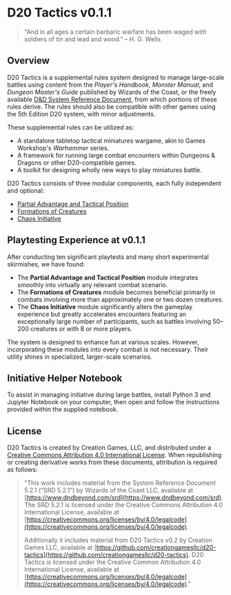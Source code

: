 # D20 Tactics v0.1.1

> "And in all ages a certain barbaric warfare has been waged with soldiers of tin and lead and wood." – H. G. Wells

## Overview

D20 Tactics is a supplemental rules system designed to manage large-scale battles using content from the *Player's Handbook*, *Monster Manual*, and *Dungeon Master's Guide* published by Wizards of the Coast, or the freely available [D&D System Reference Document](SRD_CC_v5.2.1.pdf), from which portions of these rules derive. The rules should also be compatible with other games using the 5th Edition D20 system, with minor adjustments.

These supplemental rules can be utilized as:

- A standalone tabletop tactical miniatures wargame, akin to Games Workshop's *Warhammer* series.
- A framework for running large combat encounters within Dungeons & Dragons or other D20-compatible games.
- A toolkit for designing wholly new ways to play miniatures battle.

D20 Tactics consists of three modular components, each fully independent and optional:

- [Partial Advantage and Tactical Position](/PARTIAL_ADVANTAGE_AND_TACTICAL_POSITION.md)
- [Formations of Creatures](/FORMATIONS_OF_CREATURES.md)
- [Chaos Initiative](/CHAOS_INITIATIVE.md)

## Playtesting Experience at v0.1.1

After conducting ten significant playtests and many short experimental skirmishes, we have found:

- The **Partial Advantage and Tactical Position** module integrates smoothly into virtually any relevant combat scenario.
- The **Formations of Creatures** module becomes beneficial primarily in combats involving more than approximately one or two dozen creatures.
- The **Chaos Initiative** module significantly alters the gameplay experience but greatly accelerates encounters featuring an exceptionally large number of participants, such as battles involving 50–200 creatures or with 8 or more players.

The system is designed to enhance fun at various scales. However, incorporating these modules into every combat is not necessary. Their utility shines in specialized, larger-scale scenarios.

## Initiative Helper Notebook

To assist in managing initiative during large battles, install Python 3 and Jupyter Notebook on your computer, then open and follow the instructions provided within the supplied notebook.

## License

D20 Tactics is created by Creation Games, LLC, and distributed under a [Creative Commons Attribution 4.0 International License](/LICENSE.md). When republishing or creating derivative works from these documents, attribution is required as follows:

> "This work includes material from the System Reference Document 5.2.1 (“SRD 5.2.1”) by Wizards of the Coast LLC, available at [https://www.dndbeyond.com/srd](https://www.dndbeyond.com/srd). The SRD 5.2.1 is licensed under the Creative Commons Attribution 4.0 International License, available at [https://creativecommons.org/licenses/by/4.0/legalcode](https://creativecommons.org/licenses/by/4.0/legalcode).
>
> Additionally it includes material from D20 Tactics v0.2 by Creation Games LLC, available at [https://github.com/creationgamesllc/d20-tactics](https://github.com/creationgamesllc/d20-tactics). D20 Tactics is licensed under the Creative Common Attribution 4.0 International License, available at [https://creativecommons.org/licenses/by/4.0/legalcode](https://creativecommons.org/licenses/by/4.0/legalcode)."
